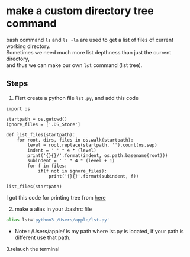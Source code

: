 # make a custom directory tree command

bash command `ls` and `ls -la` are used to get a list of files of current working directory.  
Sometimes we need much more list depthness than just the current directory,  
and thus 
we can make our own `lst` command (list tree).  

## Steps
1. Fisrt create a python file `lst.py`, and add this code  

```python3
import os

startpath = os.getcwd()
ignore_files = ['.DS_Store']

def list_files(startpath):
    for root, dirs, files in os.walk(startpath):
        level = root.replace(startpath, '').count(os.sep)
        indent = ' ' * 4 * (level)
        print('{}{}/'.format(indent, os.path.basename(root)))
        subindent = ' ' * 4 * (level + 1)
        for f in files:
            if(f not in ignore_files):
                print('{}{}'.format(subindent, f))

list_files(startpath)
```  
I got this code for printing tree from [here](https://stackoverflow.com/questions/9727673/list-directory-tree-structure-in-python)

2. make a alias in your .bashrc file
```bash
alias lst='python3 /Users/apple/lst.py'
```
* Note : /Users/apple/ is my path where lst.py is located, if your path is different use that path.

3.relauch the terminal
